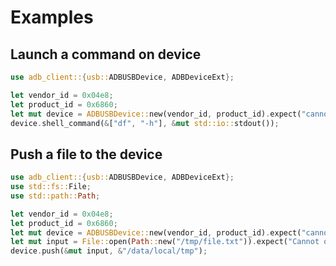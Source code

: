 # Examples

## Launch a command on device

```rust no_run
use adb_client::{usb::ADBUSBDevice, ADBDeviceExt};

let vendor_id = 0x04e8;
let product_id = 0x6860;
let mut device = ADBUSBDevice::new(vendor_id, product_id).expect("cannot find device");
device.shell_command(&["df", "-h"], &mut std::io::stdout());
```

## Push a file to the device

```rust no_run
use adb_client::{usb::ADBUSBDevice, ADBDeviceExt};
use std::fs::File;
use std::path::Path;

let vendor_id = 0x04e8;
let product_id = 0x6860;
let mut device = ADBUSBDevice::new(vendor_id, product_id).expect("cannot find device");
let mut input = File::open(Path::new("/tmp/file.txt")).expect("Cannot open file");
device.push(&mut input, &"/data/local/tmp");
```
